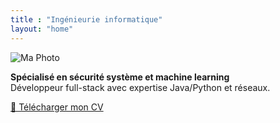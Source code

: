 ```yaml
---
title : "Ingénieurie informatique"
layout: "home"
---
```


![Ma Photo](/images/foto.jpg)


**Spécialisé en sécurité système et machine learning**  
Développeur full-stack avec expertise Java/Python et réseaux.



[📄 Télécharger mon CV](/cv/cv-elkha.pdf)
